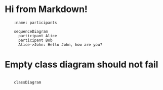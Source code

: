 # Hi from Markdown!

```{mermaid}
    :name: participants

    sequenceDiagram
      participant Alice
      participant Bob
      Alice->John: Hello John, how are you?
```

# Empty class diagram should not fail

```{mermaid}

    classDiagram
```
